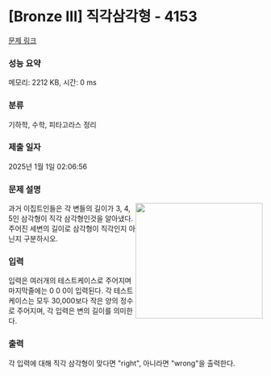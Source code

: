 # [Bronze III] 직각삼각형 - 4153 

[문제 링크](https://www.acmicpc.net/problem/4153) 

### 성능 요약

메모리: 2212 KB, 시간: 0 ms

### 분류

기하학, 수학, 피타고라스 정리

### 제출 일자

2025년 1월 1일 02:06:56

### 문제 설명

<p><img alt="" src="https://www.acmicpc.net/upload/images3/rope-triangle.gif" style="float:right; height:229px; width:252px"> 과거 이집트인들은 각 변들의 길이가 3, 4, 5인 삼각형이 직각 삼각형인것을 알아냈다. 주어진 세변의 길이로 삼각형이 직각인지 아닌지 구분하시오.</p>

### 입력 

 <p>
	입력은 여러개의 테스트케이스로 주어지며 마지막줄에는 0 0 0이 입력된다. 각 테스트케이스는 모두 30,000보다 작은 양의 정수로 주어지며, 각 입력은 변의 길이를 의미한다.
</p>

### 출력 

 <p>각 입력에 대해 직각 삼각형이 맞다면 "right", 아니라면 "wrong"을 출력한다.</p>

